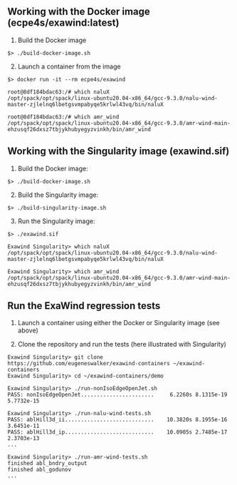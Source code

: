 ## Working with the Docker image (ecpe4s/exawind:latest)
1. Build the Docker image
```
$> ./build-docker-image.sh
```

2. Launch a container from the image
```
$> docker run -it --rm ecpe4s/exawind

root@8df184bdac63:/# which naluX
/opt/spack/opt/spack/linux-ubuntu20.04-x86_64/gcc-9.3.0/nalu-wind-master-zjlelnq6lbetgsvmpabyqe5krlwl43vq/bin/naluX

root@8df184bdac63:/# which amr_wind
/opt/spack/opt/spack/linux-ubuntu20.04-x86_64/gcc-9.3.0/amr-wind-main-ehzusqf26dxsz7tbjykhubyegyzvinkh/bin/amr_wind
```

## Working with the Singularity image (exawind.sif)

1. Build the Docker image:
```
$> ./build-docker-image.sh
```

2. Build the Singularity image:
```
$> ./build-singularity-image.sh
```

3. Run the Singularity image:
```
$> ./exawind.sif

Exawind Singularity> which naluX
/opt/spack/opt/spack/linux-ubuntu20.04-x86_64/gcc-9.3.0/nalu-wind-master-zjlelnq6lbetgsvmpabyqe5krlwl43vq/bin/naluX

Exawind Singularity> which amr_wind
/opt/spack/opt/spack/linux-ubuntu20.04-x86_64/gcc-9.3.0/amr-wind-main-ehzusqf26dxsz7tbjykhubyegyzvinkh/bin/amr_wind
```

## Run the ExaWind regression tests

1. Launch a container using either the Docker or Singularity image (see above)

2. Clone the repository and run the tests (here illustrated with Singularity)
```
Exawind Singularity> git clone https://github.com/eugeneswalker/exawind-containers ~/exawind-containers
Exawind Singularity> cd ~/exawind-containers/demo

Exawind Singularity> ./run-nonIsoEdgeOpenJet.sh
PASS: nonIsoEdgeOpenJet.......................     6.2260s 8.1315e-19 5.7732e-15

Exawind Singularity> ./run-nalu-wind-tests.sh
PASS: ablHill3d_ii............................    10.3820s 8.1955e-16 3.6451e-11
PASS: ablHill3d_ip............................    10.0905s 2.7485e-17 2.3703e-13
...

Exawind Singularity> ./run-amr-wind-tests.sh
finished abl_bndry_output
finished abl_godunov
...
```

